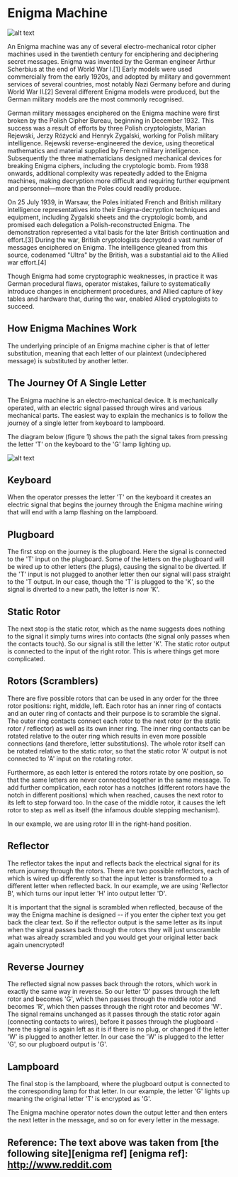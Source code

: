 # Enigma Machine
![alt text](http://upload.wikimedia.org/wikipedia/commons/thumb/3/3e/EnigmaMachineLabeled.jpg/768px-EnigmaMachineLabeled.jpg "")

An Enigma machine was any of several electro-mechanical rotor cipher machines used in the twentieth century for enciphering and deciphering secret messages. Enigma was invented by the German engineer Arthur Scherbius at the end of World War I.[1] Early models were used commercially from the early 1920s, and adopted by military and government services of several countries, most notably Nazi Germany before and during World War II.[2] Several different Enigma models were produced, but the German military models are the most commonly recognised.

German military messages enciphered on the Enigma machine were first broken by the Polish Cipher Bureau, beginning in December 1932. This success was a result of efforts by three Polish cryptologists, Marian Rejewski, Jerzy Różycki and Henryk Zygalski, working for Polish military intelligence. Rejewski reverse-engineered the device, using theoretical mathematics and material supplied by French military intelligence. Subsequently the three mathematicians designed mechanical devices for breaking Enigma ciphers, including the cryptologic bomb. From 1938 onwards, additional complexity was repeatedly added to the Enigma machines, making decryption more difficult and requiring further equipment and personnel—more than the Poles could readily produce.

On 25 July 1939, in Warsaw, the Poles initiated French and British military intelligence representatives into their Enigma-decryption techniques and equipment, including Zygalski sheets and the cryptologic bomb, and promised each delegation a Polish-reconstructed Enigma. The demonstration represented a vital basis for the later British continuation and effort.[3] During the war, British cryptologists decrypted a vast number of messages enciphered on Enigma. The intelligence gleaned from this source, codenamed "Ultra" by the British, was a substantial aid to the Allied war effort.[4]

Though Enigma had some cryptographic weaknesses, in practice it was German procedural flaws, operator mistakes, failure to systematically introduce changes in encipherment procedures, and Allied capture of key tables and hardware that, during the war, enabled Allied cryptologists to succeed.

## How Enigma Machines Work
The underlying principle of an Enigma machine cipher is that of letter substitution, meaning that each letter of our plaintext (undeciphered message) is substituted by another letter.

## The Journey Of A Single Letter
The Enigma machine is an electro-mechanical device. It is mechanically operated, with an electric signal passed through wires and various mechanical parts. The easiest way to explain the mechanics is to follow the journey of a single letter from keyboard to lampboard.

The diagram below (figure 1) shows the path the signal takes from pressing the letter 'T' on the keyboard to the 'G' lamp lighting up.

![alt text](http://enigma.louisedade.co.uk/wiringdiagram.png "Figure 1: How one letter is changed into another letter at each stage as it passes through an Enigma machine.")

## Keyboard
When the operator presses the letter 'T' on the keyboard it creates an electric signal that begins the journey through the Enigma machine wiring that will end with a lamp flashing on the lampboard.

## Plugboard
The first stop on the journey is the plugboard. Here the signal is connected to the 'T' input on the plugboard. Some of the letters on the plugboard will be wired up to other letters (the plugs), causing the signal to be diverted. If the 'T' input is not plugged to another letter then our signal will pass straight to the 'T output. In our case, though the 'T' is plugged to the 'K', so the signal is diverted to a new path, the letter is now 'K'.

## Static Rotor
The next stop is the static rotor, which as the name suggests does nothing to the signal it simply turns wires into contacts (the signal only passes when the contacts touch). So our signal is still the letter 'K'. The static rotor output is connected to the input of the right rotor. This is where things get more complicated.

## Rotors (Scramblers)
There are five possible rotors that can be used in any order for the three rotor positions: right, middle, left. Each rotor has an inner ring of contacts and an outer ring of contacts and their purpose is to scramble the signal. The outer ring contacts connect each rotor to the next rotor (or the static rotor / reflector) as well as its own inner ring. The inner ring contacts can be rotated relative to the outer ring which results in even more possible connections (and therefore, letter substitutions). The whole rotor itself can be rotated relative to the static rotor, so that the static rotor 'A' output is not connected to 'A' input on the rotating rotor.

Furthermore, as each letter is entered the rotors rotate by one position, so that the same letters are never connected together in the same message. To add further complication, each rotor has a notches (different rotors have the notch in different positions) which when reached, causes the next rotor to its left to step forward too. In the case of the middle rotor, it causes the left rotor to step as well as itself (the infamous double stepping mechanism).

In our example, we are using rotor III in the right-hand position.

## Reflector
The reflector takes the input and reflects back the electrical signal for its return journey through the rotors. There are two possible reflectors, each of which is wired up differently so that the input letter is transformed to a different letter when reflected back. In our example, we are using 'Reflector B', which turns our input letter 'H' into output letter 'D'.

It is important that the signal is scrambled when reflected, because of the way the Enigma machine is designed -- if you enter the cipher text you get back the clear text. So if the reflector output is the same letter as its input when the signal passes back through the rotors they will just unscramble what was already scrambled and you would get your original letter back again unencrypted!

## Reverse Journey
The reflected signal now passes back through the rotors, which work in exactly the same way in reverse. So our letter 'D' passes through the left rotor and becomes 'G', which then passes through the middle rotor and becomes 'R', which then passes through the right rotor and becomes 'W'. The signal remains unchanged as it passes through the static rotor again (connecting contacts to wires), before it passes through the plugboard - here the signal is again left as it is if there is no plug, or changed if the letter 'W' is plugged to another letter. In our case the 'W' is plugged to the letter 'G', so our plugboard output is 'G'.

## Lampboard
The final stop is the lampboard, where the plugboard output is connected to the corresponding lamp for that letter. In our example, the letter 'G' lights up meaning the original letter 'T' is encrypted as 'G'.

The Enigma machine operator notes down the output letter and then enters the next letter in the message, and so on for every letter in the message.

__Reference: The text above was taken from [the following site][enigma ref]__
[enigma ref]: http://www.reddit.com
----------
